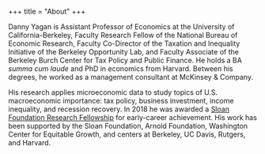 +++
title = "About"
+++

Danny Yagan is Assistant Professor of Economics at the University of California-Berkeley, Faculty Research Fellow of the National Bureau of Economic Research, Faculty Co-Director of the Taxation and Inequality Initiative of the Berkeley Opportunity Lab, and Faculty Associate of the Berkeley Burch Center for Tax Policy and Public Finance. He holds a BA *summa cum laude* and PhD in economics from Harvard. Between his degrees, he worked as a management consultant at McKinsey & Company. 

His research applies microeconomic data to study topics of U.S. macroeconomic importance: tax policy, business investment, income inequality, and recession recovery. In 2018 he was awarded a <a href="https://sloan.org/fellowships/2018-Fellows" target="_blank">Sloan Foundation Research Fellowship</a> for early-career achievement. His work has been supported by the Sloan Foundation, Arnold Foundation, Washington Center for Equitable Growth, and centers at Berkeley, UC Davis, Rutgers, and Harvard.